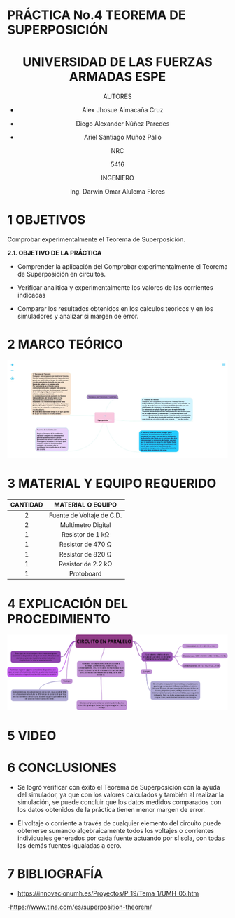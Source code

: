 # PRÁCTICA No.4 TEOREMA DE SUPERPOSICIÓN
<div align="center">

# UNIVERSIDAD DE LAS FUERZAS ARMADAS ESPE

AUTORES

* Alex Jhosue Aimacaña Cruz

* Diego Alexander Núñez Paredes

* Ariel Santiago Muñoz Pallo

NRC
  
5416

INGENIERO

Ing. Darwin Omar Alulema Flores

</div>

# 1 OBJETIVOS

Comprobar experimentalmente el Teorema de Superposición.

**2.1. OBJETIVO DE LA PRÁCTICA**

- Comprender la aplicación del Comprobar experimentalmente el Teorema de Superposición en circuitos.

- Verificar analitica y experimentalmente los valores de las corrientes indicadas 

- Comparar los resultados obtenidos  en los calculos teoricos y en los simuladores  y analizar si margen de error.

# 2 MARCO TEÓRICO

![image](https://github.com/Jhosu115/PR-CTICA-No.-4-TEOREMA-DE-SUPERPOSICI-N/blob/main/WhatsApp%20Image%202021-07-13%20at%205.17.25%20PM.jpeg)

# 3 MATERIAL Y EQUIPO REQUERIDO

<div align="center">
  
  |**CANTIDAD**|**MATERIAL O EQUIPO** |
|    :---:   |       :---:          | 
|      2     | Fuente de Voltaje de C.D. |
|      2     | Multímetro Digital |
|      1     | Resistor de 1 kΩ |
|      1     | Resistor de 470 Ω |
|      1     | Resistor de 820 Ω |
|      1     | Resistor de 2.2 kΩ |
|      1     | Protoboard |

</div>

# 4 EXPLICACIÓN DEL PROCEDIMIENTO

<div align="center">
  
![image](https://github.com/Jhosu115/Tarea-4/blob/main/CIRCUITO%20EN%20PARALELO.png)
  
  
 </div>


# 5 VIDEO 



# 6 CONCLUSIONES 

* Se logró verificar con éxito el Teorema de Superposición con la ayuda del simulador, ya  que con los valores calculados y también al realizar la simulación, se   puede concluir que los datos  medidos comparados con los datos obtenidos de la práctica tienen menor margen de error.

* El voltaje o corriente a través de cualquier elemento del circuito puede obtenerse sumando algebraicamente todos los voltajes o corrientes individuales generados por cada fuente actuando por sí sola, con todas las demás fuentes igualadas a cero.

# 7 BIBLIOGRAFÍA

- https://innovacionumh.es/Proyectos/P_19/Tema_1/UMH_05.htm

-https://www.tina.com/es/superposition-theorem/


